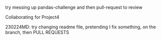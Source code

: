 try messing up pandas-challenge and then pull-request to review

Collaborating for Project4

230224MD: try changing readme file, pretending I fix something, on the branch, then PULL REQUESTS